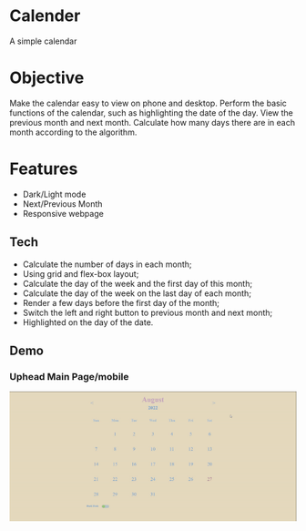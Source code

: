 # Calender
A simple calendar
# Objective
Make the calendar easy to view on phone and desktop. Perform the basic functions of the calendar, such as highlighting the date of the day. View the previous month and next month. Calculate how many days there are in each month according to the algorithm.
# Features
- Dark/Light mode
- Next/Previous Month
- Responsive webpage
## Tech
- Calculate the number of days in each month;
- Using grid and flex-box layout;
- Calculate the day of the week and the first day of this month;
- Calculate the day of the week on the last day of each month;
- Render a few days before the first day of the month;
- Switch the left and right button to previous month and next month;
- Highlighted on the day of the date.

## Demo
  ### Uphead Main Page/mobile                                                           
![image](https://github.com/AuroraDai/Calender/blob/main/gif/calen.gif)
